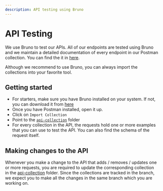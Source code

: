 ```yaml
---
description: API testing using Bruno
---
```


# API Testing

We use Bruno to test our APIs. All of our endpoints are tested using Bruno and we maintain a detailed documentation of every endpoint in our Postman collection. You can find the it in [here](../../../api-collection/).

Although we recommend to use Bruno, you can always import the collections into your favorite tool.

## Getting started

- For starters, make sure you have Bruno installed on your system. If not, you can download it from [here](https://www.usebruno.com/downloads)
- Once you have Postman installed, open it up.
- Click on `Import Collection`
- Point to the [`api-collection`](../../../api-collection/) folder
- For every collection in the API, the requests hold one or more examples that you can use to test the API. You can also find the schema of the request itself.

## Making changes to the API

Whenever you make a change to the API that adds / removes / updates one or more requests, you are required to update the corresponding collection in the [api-collection](../../../api-collection/) folder. Since the collections are tracked in the branch, we expect you to make all the changes in the same branch which you are working on.
